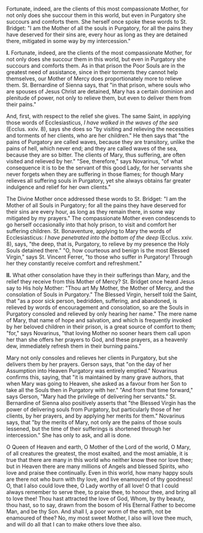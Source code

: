 
Fortunate, indeed, are the clients of this most compassionate Mother, for not only does she succour them in this world, but even in Purgatory she succours and comforts them. She herself once spoke these words to St. Bridget: \"I am the Mother of all the souls in Purgatory, for all the pains they have deserved for their sins are, every hour as long as they are detained there, mitigated in some way by my intercession.\"

**I\.** Fortunate, indeed, are the clients of the most compassionate Mother, for not only does she succour them in this world, but even in Purgatory she succours and comforts them. As in that prison the Poor Souls are in the greatest need of assistance, since in their torments they cannot help themselves, our Mother of Mercy does proportionately more to relieve them. St. Bernardine of Sienna says, that \"in that prison, where souls who are spouses of Jesus Christ are detained, Mary has a certain dominion and plenitude of power, not only to relieve them, but even to deliver them from their pains.\"

And, first, with respect to the relief she gives. The same Saint, in applying those words of Ecclesiasticus, *I have walked in the waves of the sea* (Ecclus. xxiv. 8), says she does so \"by visiting and relieving the necessities and torments of her clients, who are her children.\" He then says that \"the pains of Purgatory are called waves, because they are transitory, unlike the pains of hell, which never end; and they are called waves of the sea, because they are so bitter. The clients of Mary, thus suffering, are often visited and relieved by her.\" \"See, therefore,\" says Novarinus, \"of what consequence it is to be the servant of this good Lady, for her servants she never forgets when they are suffering in those flames; for though Mary relieves all suffering souls in Purgatory, yet she always obtains far greater indulgence and relief for her own clients.\"

The Divine Mother once addressed these words to St. Bridget: \"I am the Mother of all Souls in Purgatory; for all the pains they have deserved for their sins are every hour, as long as they remain there, in some way mitigated by my prayers.\" The compassionate Mother even condescends to go herself occasionally into that holy prison, to visit and comfort her suffering children. St. Bonaventure, applying to Mary the words of Ecclesiasticus: *I have penetrated into the bottom of the deep* (Ecclus. xxiv. 8), says, \"the deep, that is, Purgatory, to relieve by my presence the Holy Souls detained there.\" \"O, how courteous and benign is the most Blessed Virgin,\" says St. Vincent Ferrer, \"to those who suffer in Purgatory! Through her they constantly receive comfort and refreshment.\"

**II\.** What other consolation have they in their sufferings than Mary, and the relief they receive from this Mother of Mercy? St. Bridget once heard Jesus say to His holy Mother: \"Thou art My Mother, the Mother of Mercy, and the consolation of Souls in Purgatory.\" The Blessed Virgin, herself told the Saint, that \"as a poor sick person, bedridden, suffering, and abandoned, is relieved by words of encouragement and consolation, so are the Souls in Purgatory consoled and relieved by only hearing her name.\" The mere name of Mary, that name of hope and salvation, and which is frequently invoked by her beloved children in their prison, is a great source of comfort to them; \"for,\" says Novarinus, \"that loving Mother no sooner hears them call upon her than she offers her prayers to God, and these prayers, as a heavenly dew, immediately refresh them in their burning pains.\"

Mary not only consoles and relieves her clients in Purgatory, but she delivers them by her prayers. Gerson says, that \"on the day of her Assumption into Heaven Purgatory was entirely emptied.\" Novarinus confirms this, saying, that \"it is maintained by many grave authors, that when Mary was going to Heaven, she asked as a favour from her Son to take all the Souls then in Purgatory with her.\" \"And from that time forward,\" says Gerson, \"Mary had the privilege of delivering her servants.\" St. Bernardine of Sienna also positively asserts that \"the Blessed Virgin has the power of delivering souls from Purgatory, but particularly those of her clients, by her prayers, and by applying her merits for them.\" Novarinus says, that \"by the merits of Mary, not only are the pains of those souls lessened, but the time of their sufferings is shortened through her intercession.\" She has only to ask, and all is done.

O Queen of Heaven and earth, O Mother of the Lord of the world, O Mary, of all creatures the greatest, the most exalted, and the most amiable, it is true that there are many in this world who neither know thee nor love thee; but in Heaven there are many millions of Angels and blessed Spirits, who love and praise thee continually. Even in this world, how many happy souls are there not who burn with thy love, and live enamoured of thy goodness! O, that I also could love thee, O Lady worthy of all love! O that I could always remember to serve thee, to praise thee, to honour thee, and bring all to love thee! Thou hast attracted the love of God, Whom, by thy beauty, thou hast, so to say, drawn from the bosom of His Eternal Father to become Man, and be thy Son. And shall I, a poor worm of the earth, not be enamoured of thee? No, my most sweet Mother, I also will love thee much, and will do all that I can to make others love thee also.

